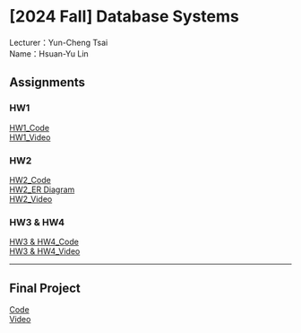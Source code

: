 # [2024 Fall] Database Systems<br>
Lecturer：Yun-Cheng Tsai<br>
Name：Hsuan-Yu Lin<br>
## Assignments
### HW1
[HW1_Code](https://github.com/ethanlin1126/Database/tree/main/HW1)<br>
[HW1_Video](https://youtu.be/aj0eIJ2fpt4)
### HW2
[HW2_Code](https://github.com/ethanlin1126/Database_Systems/tree/main/HW2)<br>
[HW2_ER Diagram](https://github.com/ethanlin1126/Database_Systems/blob/main/HW2/ER.png)<br>
[HW2_Video](https://youtu.be/K9RVzJbaahQ)
### HW3 & HW4
[HW3 & HW4_Code](https://github.com/ethanlin1126/Database/tree/main/HW3)<br>
[HW3 & HW4_Video](https://youtu.be/O5Ai7qSeHlg)
*****
## Final Project
[Code](https://github.com/ethanlin1126/Database_Systems/tree/main/final)<br>
[Video](https://youtu.be/2e0PjJJh6Q4)




